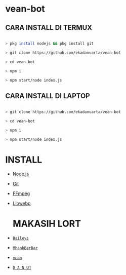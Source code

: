 # vean-bot

## CARA INSTALL DI TERMUX

```bash

> pkg install nodejs && pkg install git

> git clone https://github.com/ekadanuarta/vean-bot

> cd vean-bot

> npm i

> npm start/node index.js

```

## CARA INSTALL DI LAPTOP

```bash

> git clone https://github.com/ekadanuarta/vean-bot

> cd vean-bot

> npm i

> npm start/node index.js

```

# INSTALL

* [Node.js](https://nodejs.org/en/)

* [Git](https://git-scm.com/downloads)

* [FFmpeg](https://github.com/BtbN/FFmpeg-Builds/releases/download/autobuild-2020-12-08-13-03/ffmpeg-n4.3.1-26-gca55240b8c-win64-gpl-4.3.zip)

* [Libwebp](https://developers.google.com/speed/webp/download)

  # MAKASIH LORT

* [`Baileys`](https://github.com/adiwajshing/Baileys)

* [`MhankBarBar`](https://github.com/MhankBarBar)

* [`vean`](https://github.com/vean-yxz)

* [`D A N U🐾⁩`](https://github.com/ekadanuarta) 

  
